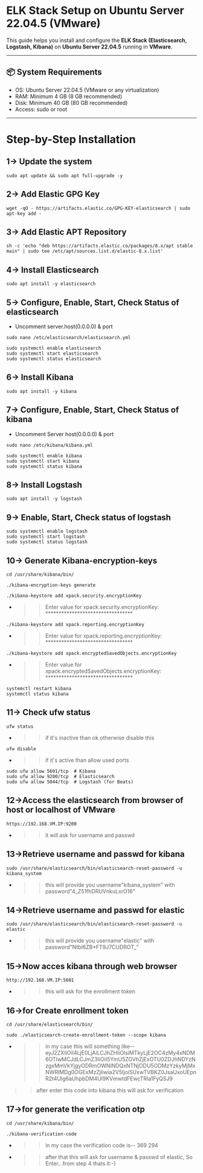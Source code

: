 # ELK Stack Setup on Ubuntu Server 22.04.5 (VMware)
This guide helps you install and configure the **ELK Stack (Elasticsearch, Logstash, Kibana)** on **Ubuntu Server 22.04.5** running in **VMware**.


---

## 📦 System Requirements

- OS: Ubuntu Server 22.04.5 (VMware or any virtualization)
- RAM: Minimum 4 GB (8 GB recommended)
- Disk: Minimum 40 GB (80 GB recommended)
- Access: sudo or root

---


# Step-by-Step Installation

## 1-> Update the system
```
sudo apt update && sudo apt full-upgrade -y
```

## 2-> Add Elastic GPG Key
```
wget -qO - https://artifacts.elastic.co/GPG-KEY-elasticsearch | sudo apt-key add -
```

## 3-> Add Elastic APT Repository
```
sh -c 'echo "deb https://artifacts.elastic.co/packages/8.x/apt stable main" | sudo tee /etc/apt/sources.list.d/elastic-8.x.list'
```

## 4-> Install Elasticsearch
```
sudo apt install -y elasticsearch
```

## 5-> Configure, Enable, Start, Check Status of elasticsearch
- Uncomment server.host(0.0.0.0) & port
```
sudo nano /etc/elasticsearch/elasticsearch.yml
```



```
sudo systemctl enable elasticsearch
sudo systemctl start elasticsearch
sudo systemctl status elasticsearch
```

## 6-> Install Kibana
```
sudo apt install -y kibana
```

## 7-> Configure, Enable, Start, Check Status of kibana
- Uncomment Server host(0.0.0.0) & port
```
sudo nano /etc/kibana/kibana.yml
```
```
sudo systemctl enable kibana
sudo systemctl start kibana
sudo systemctl status kibana
```

## 8-> Install Logstash
```
sudo apt install -y logstash
```

## 9-> Enable, Start, Check status of logstash
```
sudo systemctl enable logstash
sudo systemctl start logstash
sudo systemctl status logstash
```

## 10-> Generate Kibana-encryption-keys
```
cd /usr/share/kibana/bin/
```
```
./kibana-encryption-keys generate
```
```
./kibana-keystore add xpack.security.encryptionKey
```
- >>Enter value for xpack.security.encryptionKey: *********************************
```
./kibana-keystore add xpack.reporting.encryptionKey
```
- >>Enter value for xpack.reporting.encryptionKey: *********************************
```
./kibana-keystore add xpack.encryptedSavedObjects.encryptionKey
```
- >>Enter value for xpack.encryptedSavedObjects.encryptionKey: *********************************
```
systemctl restart kibana
systemctl status kibana
```

## 11-> Check ufw status
```
ufw status
```
- >>if it's inactive than ok otherwise disable this
```
ufw disable
```
- >>if it's active than allow used ports
```
sudo ufw allow 5601/tcp  # Kibana
sudo ufw allow 9200/tcp  # Elasticsearch
sudo ufw allow 5044/tcp  # Logstash (for Beats)
```

## 12->Access the elasticsearch from browser of host or localhost of VMware
```
https://192.168.VM.IP:9200
```
- >>it will ask for username and passwd

## 13->Retrieve username and passwd for kibana
```
sudo /usr/share/elasticsearch/bin/elasticsearch-reset-password -u kibana_system
```
- >>this will provide you username"kibana_system" with password"4_Z51fhDRUVnkuLxrO16"

## 14->Retrieve username and passwd for elastic
```
sudo /usr/share/elasticsearch/bin/elasticsearch-reset-password -u elastic
```
- >>this will provide you username"elastic" with password"Ntbl6ZB*FT9J7CUDROT_"

## 15->Now acces kibana through web browser
```
http://192.168.VM.IP:5601
```
- >>this will ask for the enrollment token

## 16->for Create enrollment token 
```
cd /usr/share/elasticsearch/bin/
```
```
sudo ./elasticsearch-create-enrollment-token --scope kibana
```
- >>in my case this will something like-- eyJ2ZXIiOiI4LjE0LjAiLCJhZHIiOlsiMTkyLjE2OC4zMy4xNDM6OTIwMCJdLCJmZ3IiOiI5YmU5ZGVhZjExOTU0ZDJhNDYzNzgxMmVkYjgyODRmOWNlNDQxNTNjODU5ODMzYzkyMjMxNWRlMDg0OGExMzZjIiwia2V5IjoiSUxwTVBKZ0JsaUxoUEpnR2t4Ulg6aUhpbDM4Ul9KVmwtdFEwcTRla1FyQSJ9

>>after enter this code into kibana this will ask for verification

## 17->for generate the verification otp
```
cd /usr/share/kibana/bin/
```
```
./kibana-verification-code
```
- >>in my case the verification code is-- 369 294

- >>after that this will ask for username & passwd of elastic, So Enter...from step 4
thats it:-)
